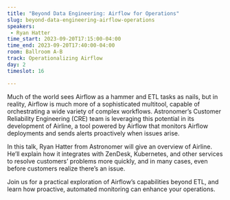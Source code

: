 ```yaml
---
title: "Beyond Data Engineering: Airflow for Operations"
slug: beyond-data-engineering-airflow-operations
speakers:
 - Ryan Hatter
time_start: 2023-09-20T17:15:00-04:00
time_end: 2023-09-20T17:40:00-04:00
room: Ballroom A-B
track: Operationalizing Airflow
day: 2
timeslot: 16

---
```


Much of the world sees Airflow as a hammer and ETL tasks as nails, but in reality, Airflow is much more of a sophisticated multitool, capable of orchestrating a wide variety of complex workflows. Astronomer’s Customer Reliability Engineering (CRE) team is leveraging this potential in its development of Airline, a tool powered by Airflow that monitors Airflow deployments and sends alerts proactively when issues arise.

In this talk, Ryan Hatter from Astronomer will give an overview of Airline. He’ll explain how it integrates with ZenDesk, Kubernetes, and other services to resolve customers’ problems more quickly, and in many cases, even before customers realize there’s an issue.

Join us for a practical exploration of Airflow’s capabilities beyond ETL, and learn how proactive, automated monitoring can enhance your operations.
